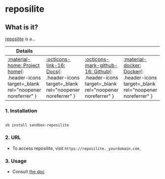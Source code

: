 # reposilite

## What is it?

[reposilite](https://reposilite.com/) is a...

| Details     |             |             |             |
|-------------|-------------|-------------|-------------|
| [:material-home: Project home](https://reposilite.com/){: .header-icons target=_blank rel="noopener noreferrer" } | [:octicons-link-16: Docs](https://reposilite.com/guide/about){: .header-icons target=_blank rel="noopener noreferrer" } | [:octicons-mark-github-16: Github](https://github.com/dzikoysk/reposilite){: .header-icons target=_blank rel="noopener noreferrer" } | [:material-docker: Docker](https://hub.docker.com/r/dzikoysk/reposilite){: .header-icons target=_blank rel="noopener noreferrer" }|

### 1. Installation

``` shell

sb install sandbox-reposilite

```

### 2. URL

- To access reposilite, visit `https://reposilite._yourdomain.com_`

### 3. Usage

- Consult [the doc](https://reposilite.com/guide/docker)
